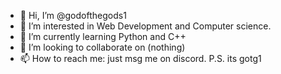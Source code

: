 - 👋 Hi, I’m @godofthegods1
- 👀 I’m interested in Web Development and Computer science.
- 🌱 I’m currently learning Python and C++
- 💞️ I’m looking to collaborate on (nothing)
- 📫 How to reach me: just msg me on discord. P.S. its gotg1

<!---
godofthegods1/godofthegods1 is a ✨ special ✨ repository because its `README.md` (this file) appears on your GitHub profile.
You can click the Preview link to take a look at your changes.
--->
